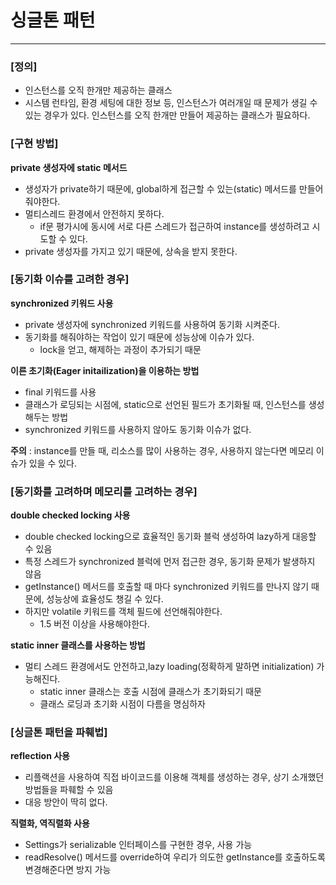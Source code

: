 # 싱글톤 패턴

---

### [정의]

- 인스턴스를 오직 한개만 제공하는 클래스
- 시스템 런타임, 환경 세팅에 대한 정보 등, 인스턴스가 여러개일 때 문제가 생길 수 있는 경우가 있다. 인스턴스를 오직 한개만 만들어 제공하는 클래스가 필요하다.

### [구현 방법]

**private 생성자에 static 메서드**
- 생성자가 private하기 때문에, global하게 접근할 수 있는(static) 메서드를 만들어줘야한다.
- 멀티스레드 환경에서 안전하지 못하다.
  - if문 평가시에 동시에 서로 다른 스레드가 접근하여 instance를 생성하려고 시도할 수 있다.
- private 생성자를 가지고 있기 때문에, 상속을 받지 못한다.

### [동기화 이슈를 고려한 경우]

**synchronized 키워드 사용**
- private 생성자에 synchronized 키워드를 사용하여 동기화 시켜준다.
- 동기화를 해줘야하는 작업이 있기 때문에 성능상에 이슈가 있다.
  - lock을 얻고, 해제하는 과정이 추가되기 때문

**이른 초기화(Eager initailization)을 이용하는 방법**
- final 키워드를 사용
- 클래스가 로딩되는 시점에, static으로 선언된 필드가 초기화될 때, 인스턴스를 생성해두는 방법
- synchronized 키워드를 사용하지 않아도 동기화 이슈가 없다. 

**주의** : instance를 만들 때, 리소스를 많이 사용하는 경우, 사용하지 않는다면 메모리 이슈가 있을 수 있다.

### [동기화를 고려하며 메모리를 고려하는 경우]

**double checked locking 사용**
- double checked locking으로 효율적인 동기화 블럭 생성하여 lazy하게 대응할 수 있음
- 특정 스레드가 synchronized 블럭에 먼저 접근한 경우, 동기화 문제가 발생하지 않음
- getInstance() 메서드를 호출할 때 마다 synchronized 키워드를 만나지 않기 때문에, 성능상에 효율성도 챙길 수 있다.
- 하지만 volatile 키워드를 객체 필드에 선언해줘야한다.
  - 1.5 버전 이상을 사용해야한다.

**static inner 클래스를 사용하는 방법**
- 멀티 스레드 환경에서도 안전하고,lazy loading(정확하게 말하면 initialization) 가능해진다.
  - static inner 클래스는 호출 시점에 클래스가 초기화되기 때문
  - 클래스 로딩과 초기화 시점이 다름을 명심하자

### [싱글톤 패턴을 파훼법]

**reflection 사용**
- 리플랙션을 사용하여 직접 바이코드를 이용해 객체를 생성하는 경우, 상기 소개했던 방법들을 파훼할 수 있음
- 대응 방안이 딱히 없다.

**직렬화, 역직렬화 사용**
- Settings가 serializable 인터페이스를 구현한 경우, 사용 가능
- readResolve() 메서드를 override하여 우리가 의도한 getInstance를 호출하도록 변경해준다면 방지 가능